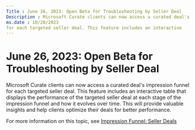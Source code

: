 ```yaml
---
Title : June 26, 2023: Open Beta for Troubleshooting by Seller Deal
Description : Microsoft Curate clients can now access a curated deal's impression funnel
ms.date : 10/28/2023
for each targeted seller deal. This feature includes an interactive
---
```



# June 26, 2023: Open Beta for Troubleshooting by Seller Deal



Microsoft Curate clients can now access a curated deal's impression funnel
for each targeted seller deal. This feature includes an interactive
table that displays the performance of the targeted seller deal at each
stage of the impression funnel and how it evolves over time. This will
provide valuable insights and help clients optimize their deals for
better performance.

For more information on this topic, see
<a href="impression-funnel-seller-deals-curate.md"
class="xref">Impression Funnel: Seller Deals</a>




